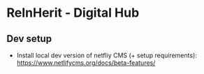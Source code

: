 
# ReInHerit - Digital Hub

## Dev setup

- Install local dev version of netfliy CMS (+ setup requirements): https://www.netlifycms.org/docs/beta-features/